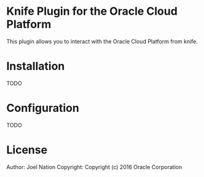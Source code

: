 Knife Plugin for the Oracle Cloud Platform
===============

This plugin allows you to interact with the Oracle Cloud Platform from knife.


# Installation #

TODO

# Configuration #

TODO

# License #

Author: Joel Nation
Copyright: Copyright (c) 2016 Oracle Corporation
